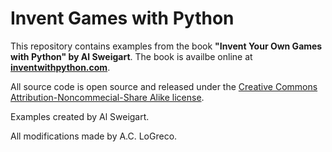 # Invent Games with Python #

This repository contains examples from the book 
**"Invent Your Own Games with Python" by Al Sweigart**. The book is availbe 
online at **[inventwithpython.com](http://inventwithpython.com)**.

All source code is open source and released under the 
[Creative Commons Attribution-Noncommecial-Share Alike license](http://creativecommons.org/licenses/by-nc-sa/3.0/us/).

Examples created by Al Sweigart.

All modifications made by A.C. LoGreco.